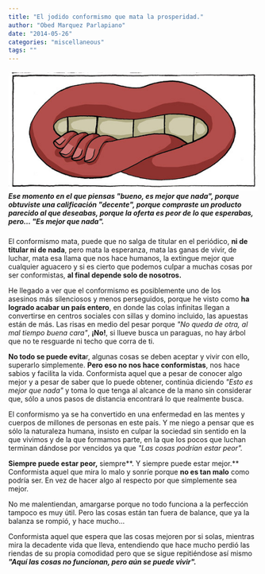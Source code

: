 ```yaml
---
title: "El jodido conformismo que mata la prosperidad."
author: "Obed Marquez Parlapiano"
date: "2014-05-26"
categories: "miscellaneous"
tags: ""
---
```


##### [![3fc8e7d8f6be76b407484858aad07b9d-d42b28m](images/3fc8e7d8f6be76b407484858aad07b9d-d42b28m.jpg)](https://obedparla.com/wp-content/uploads/2014/05/3fc8e7d8f6be76b407484858aad07b9d-d42b28m.jpg)Ese momento en el que piensas _"bueno, es mejor que nada_", porque obtuviste una calificación "decente", porque compraste un producto parecido al que deseabas, porque la oferta es peor de lo que esperabas, **pero**... _"Es mejor que nada"._

El conformismo mata, puede que no salga de titular en el periódico, **ni de titular ni de nada**, pero mata la esperanza, mata las ganas de vivir, de luchar, mata esa llama que nos hace humanos, la extingue mejor que cualquier aguacero y si es cierto que podemos culpar a muchas cosas por ser conformistas, **al final depende solo de nosotros.**

He llegado a ver que el conformismo es posiblemente uno de los asesinos más silenciosos y menos perseguidos, porque he visto como **ha logrado acabar un país entero**, en donde las colas infinitas llegan a convertirse en centros sociales con sillas y domino incluido, las apuestas están de más. Las risas en medio del pesar porque _"No queda de otra, al mal tiempo buena cara"_, **¡No!**, si llueve busca un paraguas, no hay árbol que no te resguarde ni techo que corra de ti.

**No todo se puede evita**r, algunas cosas se deben aceptar y vivir con ello, superarlo simplemente. **Pero eso no nos hace conformistas**, nos hace sabios y facilita la vida. Conformista aquel que a pesar de conocer algo mejor y a pesar de saber que lo puede obtener, continúa diciendo _"Esto es mejor que nada"_ y toma lo que tenga al alcance de la mano sin considerar que, sólo a unos pasos de distancia encontrará lo que realmente busca.

El conformismo ya se ha convertido en una enfermedad en las mentes y cuerpos de millones de personas en este país. Y me niego a pensar que es sólo la naturaleza humana, insisto en culpar la sociedad sin sentido en la que vivimos y de la que formamos parte, en la que los pocos que luchan terminan dándose por vencidos ya que _"Las cosas podrían estar peor"._

**Siempre puede estar peor,** siempre**. Y siempre puede estar mejor.** Conformista aquel que mira lo malo y sonríe porque **no es tan malo** como podría ser. En vez de hacer algo al respecto por que simplemente sea mejor.

No me malentiendan, amargarse porque no todo funciona a la perfección tampoco es muy útil. Pero las cosas están tan fuera de balance, que ya la balanza se rompió, y hace mucho...

Conformista aquel que espera que las cosas mejoren por si solas, mientras mira la decadente vida que lleva, entendiendo que hace mucho perdió las riendas de su propia comodidad pero que se sigue repitiéndose así mismo _**"Aquí las cosas no funcionan, pero aún se puede vivir".**_
